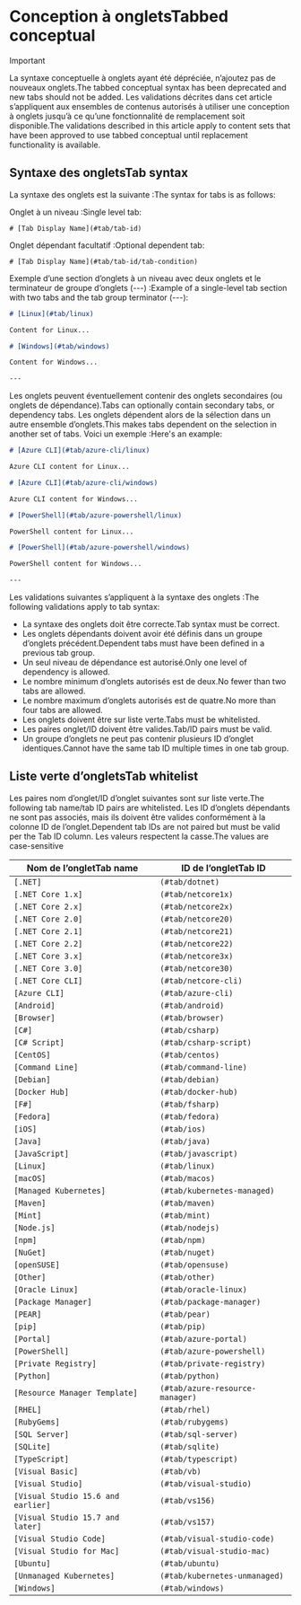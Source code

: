 # <a name="tabbed-conceptual"></a><span data-ttu-id="5cd23-101">Conception à onglets</span><span class="sxs-lookup"><span data-stu-id="5cd23-101">Tabbed conceptual</span></span>

> [!IMPORTANT]
> <span data-ttu-id="5cd23-102">La syntaxe conceptuelle à onglets ayant été dépréciée, n’ajoutez pas de nouveaux onglets.</span><span class="sxs-lookup"><span data-stu-id="5cd23-102">The tabbed conceptual syntax has been deprecated and new tabs should not be added.</span></span> <span data-ttu-id="5cd23-103">Les validations décrites dans cet article s’appliquent aux ensembles de contenus autorisés à utiliser une conception à onglets jusqu’à ce qu’une fonctionnalité de remplacement soit disponible.</span><span class="sxs-lookup"><span data-stu-id="5cd23-103">The validations described in this article apply to content sets that have been approved to use tabbed conceptual until replacement functionality is available.</span></span>

## <a name="tab-syntax"></a><span data-ttu-id="5cd23-104">Syntaxe des onglets</span><span class="sxs-lookup"><span data-stu-id="5cd23-104">Tab syntax</span></span>

<span data-ttu-id="5cd23-105">La syntaxe des onglets est la suivante :</span><span class="sxs-lookup"><span data-stu-id="5cd23-105">The syntax for tabs is as follows:</span></span>

<span data-ttu-id="5cd23-106">Onglet à un niveau :</span><span class="sxs-lookup"><span data-stu-id="5cd23-106">Single level tab:</span></span>

`# [Tab Display Name](#tab/tab-id)`

<span data-ttu-id="5cd23-107">Onglet dépendant facultatif :</span><span class="sxs-lookup"><span data-stu-id="5cd23-107">Optional dependent tab:</span></span>

`# [Tab Display Name](#tab/tab-id/tab-condition)`

<span data-ttu-id="5cd23-108">Exemple d’une section d’onglets à un niveau avec deux onglets et le terminateur de groupe d’onglets (---) :</span><span class="sxs-lookup"><span data-stu-id="5cd23-108">Example of a single-level tab section with two tabs and the tab group terminator (---):</span></span>

```markdown
# [Linux](#tab/linux)

Content for Linux...

# [Windows](#tab/windows)

Content for Windows...

---
```

<span data-ttu-id="5cd23-109">Les onglets peuvent éventuellement contenir des onglets secondaires (ou onglets de dépendance).</span><span class="sxs-lookup"><span data-stu-id="5cd23-109">Tabs can optionally contain secondary tabs, or dependency tabs.</span></span> <span data-ttu-id="5cd23-110">Les onglets dépendent alors de la sélection dans un autre ensemble d’onglets.</span><span class="sxs-lookup"><span data-stu-id="5cd23-110">This makes tabs dependent on the selection in another set of tabs.</span></span> <span data-ttu-id="5cd23-111">Voici un exemple :</span><span class="sxs-lookup"><span data-stu-id="5cd23-111">Here's an example:</span></span>

```markdown
# [Azure CLI](#tab/azure-cli/linux)

Azure CLI content for Linux...

# [Azure CLI](#tab/azure-cli/windows)

Azure CLI content for Windows...

# [PowerShell](#tab/azure-powershell/linux)

PowerShell content for Linux...

# [PowerShell](#tab/azure-powershell/windows)

PowerShell content for Windows...

---
```

<span data-ttu-id="5cd23-112">Les validations suivantes s’appliquent à la syntaxe des onglets :</span><span class="sxs-lookup"><span data-stu-id="5cd23-112">The following validations apply to tab syntax:</span></span>

- <span data-ttu-id="5cd23-113">La syntaxe des onglets doit être correcte.</span><span class="sxs-lookup"><span data-stu-id="5cd23-113">Tab syntax must be correct.</span></span>
- <span data-ttu-id="5cd23-114">Les onglets dépendants doivent avoir été définis dans un groupe d’onglets précédent.</span><span class="sxs-lookup"><span data-stu-id="5cd23-114">Dependent tabs must have been defined in a previous tab group.</span></span>
- <span data-ttu-id="5cd23-115">Un seul niveau de dépendance est autorisé.</span><span class="sxs-lookup"><span data-stu-id="5cd23-115">Only one level of dependency is allowed.</span></span>
- <span data-ttu-id="5cd23-116">Le nombre minimum d’onglets autorisés est de deux.</span><span class="sxs-lookup"><span data-stu-id="5cd23-116">No fewer than two tabs are allowed.</span></span>
- <span data-ttu-id="5cd23-117">Le nombre maximum d’onglets autorisés est de quatre.</span><span class="sxs-lookup"><span data-stu-id="5cd23-117">No more than four tabs are allowed.</span></span>
- <span data-ttu-id="5cd23-118">Les onglets doivent être sur liste verte.</span><span class="sxs-lookup"><span data-stu-id="5cd23-118">Tabs must be whitelisted.</span></span>
- <span data-ttu-id="5cd23-119">Les paires onglet/ID doivent être valides.</span><span class="sxs-lookup"><span data-stu-id="5cd23-119">Tab/ID pairs must be valid.</span></span>
- <span data-ttu-id="5cd23-120">Un groupe d’onglets ne peut pas contenir plusieurs ID d’onglet identiques.</span><span class="sxs-lookup"><span data-stu-id="5cd23-120">Cannot have the same tab ID multiple times in one tab group.</span></span>

## <a name="tab-whitelist"></a><span data-ttu-id="5cd23-121">Liste verte d’onglets</span><span class="sxs-lookup"><span data-stu-id="5cd23-121">Tab whitelist</span></span>

<span data-ttu-id="5cd23-122">Les paires nom d’onglet/ID d’onglet suivantes sont sur liste verte.</span><span class="sxs-lookup"><span data-stu-id="5cd23-122">The following tab name/tab ID pairs are whitelisted.</span></span> <span data-ttu-id="5cd23-123">Les ID d’onglets dépendants ne sont pas associés, mais ils doivent être valides conformément à la colonne ID de l’onglet.</span><span class="sxs-lookup"><span data-stu-id="5cd23-123">Dependent tab IDs are not paired but must be valid per the Tab ID column.</span></span> <span data-ttu-id="5cd23-124">Les valeurs respectent la casse.</span><span class="sxs-lookup"><span data-stu-id="5cd23-124">The values are case-sensitive</span></span>

|<span data-ttu-id="5cd23-125">Nom de l’onglet</span><span class="sxs-lookup"><span data-stu-id="5cd23-125">Tab name</span></span>              |<span data-ttu-id="5cd23-126">ID de l’onglet</span><span class="sxs-lookup"><span data-stu-id="5cd23-126">Tab ID</span></span>            |
|----------------------|------------------|
|`[.NET]`              |`(#tab/dotnet)`   |
|`[.NET Core 1.x]`     |`(#tab/netcore1x)`|
|`[.NET Core 2.x]`     |`(#tab/netcore2x)`|
|`[.NET Core 2.0]`     |`(#tab/netcore20)`|
|`[.NET Core 2.1]`     |`(#tab/netcore21)`|
|`[.NET Core 2.2]`     |`(#tab/netcore22)`|
|`[.NET Core 3.x]`     |`(#tab/netcore3x)`|
|`[.NET Core 3.0]`     |`(#tab/netcore30)`|
|`[.NET Core CLI]`     |`(#tab/netcore-cli)`|
|`[Azure CLI]`         |`(#tab/azure-cli)`|
|`[Android]`           |`(#tab/android)`  |
|`[Browser]`           |`(#tab/browser)`  |
|`[C#]`                |`(#tab/csharp)`   |
|`[C# Script]`         |`(#tab/csharp-script)`|
|`[CentOS]`            |`(#tab/centos)`|
|`[Command Line]`      |`(#tab/command-line)`|
|`[Debian]`            |`(#tab/debian)`|
|`[Docker Hub]`        |`(#tab/docker-hub)`|
|`[F#]`                |`(#tab/fsharp)`|
|`[Fedora]`            |`(#tab/fedora)`|
|`[iOS]`               |`(#tab/ios)`      |
|`[Java]`              |`(#tab/java)`|
|`[JavaScript]`        |`(#tab/javascript)`|
|`[Linux]`             |`(#tab/linux)`    |
|`[macOS]`             |`(#tab/macos)`    |
|`[Managed Kubernetes]`|`(#tab/kubernetes-managed)`|
|`[Maven]`             |`(#tab/maven)`|
|`[Mint]`              |`(#tab/mint)`|
|`[Node.js]`           |`(#tab/nodejs)`|
|`[npm]`               |`(#tab/npm)` |
|`[NuGet]`             |`(#tab/nuget)`|
|`[openSUSE]`          |`(#tab/opensuse)`|
|`[Other]`             |`(#tab/other)` |
|`[Oracle Linux]`      |`(#tab/oracle-linux)`|
|`[Package Manager]`   |`(#tab/package-manager)` |
|`[PEAR]`              |`(#tab/pear)`|
|`[pip]`               |`(#tab/pip)`|
|`[Portal]`            |`(#tab/azure-portal)`    |
|`[PowerShell]`        |`(#tab/azure-powershell)`|
|`[Private Registry]`  |`(#tab/private-registry)`|
|`[Python]`            |`(#tab/python)`|
|`[Resource Manager Template]`|`(#tab/azure-resource-manager)`|
|`[RHEL]`              |`(#tab/rhel)`|
|`[RubyGems]`          |`(#tab/rubygems)`|
|`[SQL Server]`        |`(#tab/sql-server)`|
|`[SQLite]`            |`(#tab/sqlite)`|
|`[TypeScript]`        |`(#tab/typescript)`|
|`[Visual Basic]`      |`(#tab/vb)` |
|`[Visual Studio]`     |`(#tab/visual-studio)`|
|`[Visual Studio 15.6 and earlier]`|`(#tab/vs156)`|
|`[Visual Studio 15.7 and later]`  |`(#tab/vs157)`|
|`[Visual Studio Code]`            |`(#tab/visual-studio-code)`|
|`[Visual Studio for Mac]`         |`(#tab/visual-studio-mac)`|
|`[Ubuntu]`                        |`(#tab/ubuntu)`|
|`[Unmanaged Kubernetes]`          |`(#tab/kubernetes-unmanaged)`|
|`[Windows]`   |`(#tab/windows)`   |